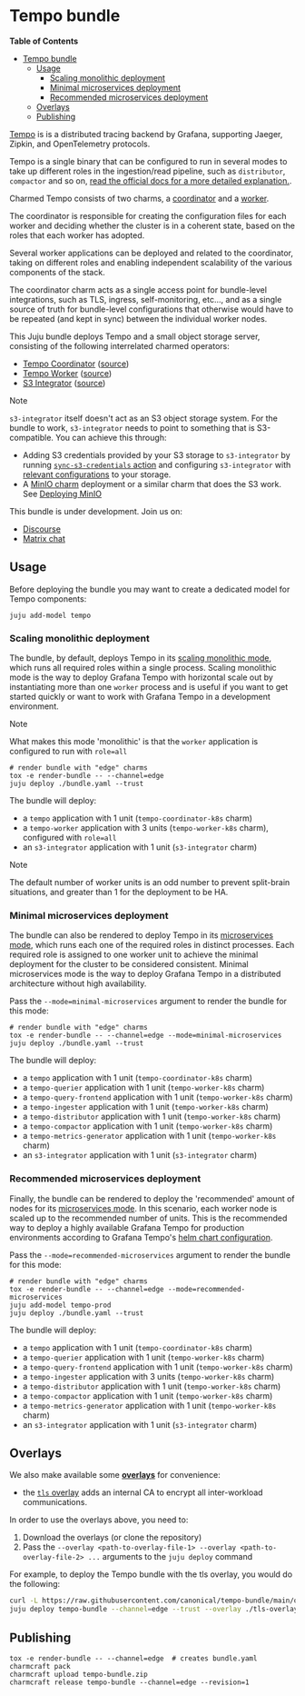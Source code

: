 # Tempo bundle

<!-- markdown-toc start - Don't edit this section. Run M-x markdown-toc-refresh-toc -->
**Table of Contents**

- [Tempo bundle](#tempo-bundle)
    - [Usage](#usage)
        - [Scaling monolithic deployment](#scaling-monolithic-deployment)
        - [Minimal microservices deployment](#minimal-microservices-deployment)
        - [Recommended microservices deployment](#recommended-microservices-deployment)
    - [Overlays](#overlays)
    - [Publishing](#publishing)

<!-- markdown-toc end -->



[Tempo](https://grafana.com/oss/tempo/) is is a distributed tracing backend by Grafana, supporting Jaeger, Zipkin, and OpenTelemetry protocols.

Tempo is a single binary that can be configured to run in several modes to take up different roles in the ingestion/read pipeline, such as `distributor`, `compactor` and so on, [read the official docs for a more detailed explanation.](https://grafana.com/docs/tempo/latest/operations/architecture/#tempo-architecture).

Charmed Tempo consists of two charms, a [coordinator](https://github.com/canonical/tempo-coordinator-k8s-operator) and a [worker](https://github.com/canonical/tempo-worker-k8s-operator).

The coordinator is responsible for creating the configuration files for each worker and deciding whether the cluster is in a coherent state, based on the roles that each worker has adopted.

Several worker applications can be deployed and related to the coordinator, taking on different roles and enabling independent scalability of the various components of the stack.

The coordinator charm acts as a single access point for bundle-level integrations, such as TLS, ingress, self-monitoring, etc..., and as a single source of truth for bundle-level configurations that otherwise would have to be repeated (and kept in sync) between the individual worker nodes.


This Juju bundle deploys Tempo and a small object storage server, consisting of the following interrelated charmed operators:

- [Tempo Coordinator](https://charmhub.io/tempo-coordinator-k8s) ([source](https://github.com/canonical/tempo-coordinator-k8s-operator))
- [Tempo Worker](https://charmhub.io/tempo-worker-k8s) ([source](https://github.com/canonical/tempo-worker-k8s-operator))
- [S3 Integrator](https://charmhub.io/s3-integrator) ([source](https://github.com/canonical/s3-integrator))

> [!NOTE]  
> `s3-integrator` itself doesn't act as an S3 object storage system. For the bundle to work, `s3-integrator` needs to point to something that is S3-compatible. You can achieve this through:
> - Adding S3 credentials provided by your S3 storage to `s3-integrator` by running [`sync-s3-credentials` action](https://charmhub.io/s3-integrator/actions) and configuring `s3-integrator` with [relevant configurations](https://charmhub.io/s3-integrator/configuration) to your storage.
> - A [MinIO charm](https://charmhub.io/minio) deployment or a similar charm that does the S3 work. See [Deploying MinIO](CONTRIBUTING.md#deploy-minio)   

This bundle is under development.
Join us on:

- [Discourse](https://charmhub.io/topics/canonical-observability-stack)
- [Matrix chat](https://matrix.to/#/#cos:ubuntu.com)

## Usage

Before deploying the bundle you may want to create a dedicated model for Tempo components:

```shell
juju add-model tempo
```

### Scaling monolithic deployment
The bundle, by default, deploys Tempo in its [scaling monolithic mode](https://grafana.com/docs/tempo/latest/setup/deployment/#scaling-monolithic-mode), which runs all required roles within a single process. Scaling monolithic mode is the way to deploy Grafana Tempo with horizontal scale out by instantiating more than one `worker` process and is useful if you want to get started quickly or want to work with Grafana Tempo in a development environment.

> [!NOTE]  
> What makes this mode 'monolithic' is that the `worker` application is configured to run with `role=all`

```shell
# render bundle with "edge" charms
tox -e render-bundle -- --channel=edge
juju deploy ./bundle.yaml --trust
```

The bundle will deploy:

- a `tempo` application with 1 unit (`tempo-coordinator-k8s` charm)
- a `tempo-worker` application with 3 units (`tempo-worker-k8s` charm), configured with `role=all`
- an `s3-integrator` application with 1 unit (`s3-integrator` charm)

> [!NOTE]  
> The default number of worker units is an odd number to prevent split-brain situations, and greater than 1 for the deployment to be HA.

### Minimal microservices deployment
The bundle can also be rendered to deploy Tempo in its [microservices mode](https://grafana.com/docs/tempo/latest/setup/deployment/#microservices-mode), which runs each one of the required roles in distinct processes. Each required role is assigned to one worker unit to achieve the minimal deployment for the cluster to be considered consistent. Minimal microservices mode is the way to deploy Grafana Tempo in a distributed architecture without high availability.

Pass the `--mode=minimal-microservices` argument to render the bundle for this mode:

```shell
# render bundle with "edge" charms
tox -e render-bundle -- --channel=edge --mode=minimal-microservices
juju deploy ./bundle.yaml --trust
```

The bundle will deploy:

- a `tempo` application with 1 unit (`tempo-coordinator-k8s` charm)
- a `tempo-querier` application with 1 unit (`tempo-worker-k8s` charm)
- a `tempo-query-frontend` application with 1 unit (`tempo-worker-k8s` charm)
- a `tempo-ingester` application with 1 unit (`tempo-worker-k8s` charm)
- a `tempo-distributor` application with 1 unit (`tempo-worker-k8s` charm)
- a `tempo-compactor` application with 1 unit (`tempo-worker-k8s` charm)
- a `tempo-metrics-generator` application with 1 unit (`tempo-worker-k8s` charm)
- an `s3-integrator` application with 1 unit (`s3-integrator` charm)


### Recommended microservices deployment
Finally, the bundle can be rendered to deploy the 'recommended' amount of nodes for its [microservices mode](https://grafana.com/docs/tempo/latest/setup/deployment/#microservices-mode). In this scenario, each worker node is scaled up to the recommended number of units. This is the recommended way to deploy a highly available Grafana Tempo for production environments according to Grafana Tempo's [helm chart configuration](https://github.com/grafana/helm-charts/blob/main/charts/tempo-distributed/).

Pass the `--mode=recommended-microservices` argument to render the bundle for this mode:

```shell
# render bundle with "edge" charms
tox -e render-bundle -- --channel=edge --mode=recommended-microservices
juju add-model tempo-prod
juju deploy ./bundle.yaml --trust
```

<!-- TODO: find out what the actual recommended deployment is -->
The bundle will deploy:

- a `tempo` application with 1 unit (`tempo-coordinator-k8s` charm)
- a `tempo-querier` application with 1 unit (`tempo-worker-k8s` charm)
- a `tempo-query-frontend` application with 1 unit (`tempo-worker-k8s` charm)
- a `tempo-ingester` application with 3 units (`tempo-worker-k8s` charm)
- a `tempo-distributor` application with 1 unit (`tempo-worker-k8s` charm)
- a `tempo-compactor` application with 1 unit (`tempo-worker-k8s` charm)
- a `tempo-metrics-generator` application with 1 unit (`tempo-worker-k8s` charm)
- an `s3-integrator` application with 1 unit (`s3-integrator` charm)

## Overlays

We also make available some [**overlays**](https://juju.is/docs/sdk/bundle-reference) for convenience:

* the [`tls` overlay](https://github.com/canonical/tempo-bundle/blob/main/overlays/tls-overlay.yaml) adds an internal CA to encrypt all inter-workload communications.

In order to use the overlays above, you need to:

1. Download the overlays (or clone the repository)
2. Pass the `--overlay <path-to-overlay-file-1> --overlay <path-to-overlay-file-2> ...` arguments to the `juju deploy` command

For example, to deploy the Tempo bundle with the tls overlay, you would do the following:

```sh
curl -L https://raw.githubusercontent.com/canonical/tempo-bundle/main/overlays/tls-overlay.yaml -O
juju deploy tempo-bundle --channel=edge --trust --overlay ./tls-overlay.yaml
```

## Publishing
```shell
tox -e render-bundle -- --channel=edge  # creates bundle.yaml
charmcraft pack
charmcraft upload tempo-bundle.zip
charmcraft release tempo-bundle --channel=edge --revision=1
```
